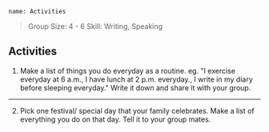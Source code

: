 ```ngMeta
name: Activities
```
>Group Size: 4 - 6
Skill: Writing, Speaking

## Activities

1. Make a list of things you do everyday as a routine. 
eg. "I exercise everyday at 6 a.m., I have lunch at 2 p.m. everyday., I write in my diary before sleeping everyday."	Write it down and share it with your group.

---

2. Pick one festival/ special day that your family 
celebrates. Make a list of everything you do on that day. Tell it to your group mates.



